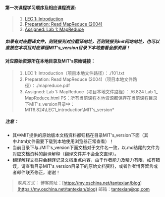 #### 第一次课程学习顺序及相应课程资源:
> 1. [LEC 1: Introduction](https://git.oschina.net/tantexian/MIT6.824/blob/dev/LEC1_introduction/101.md?dir=0&filepath=LEC1_introduction%2F101.md&oid=b0d1831741f38a5f100a721b7e3cd9a69d709822&sha=b78bf6a66ea41b865876cf6fe0f065602c5e4eb7)
> 2. [Preparation: Read MapReduce (2004)](http://nil.csail.mit.edu/6.824/2017/papers/mapreduce.pdf)
> 3. [Assigned: Lab 1: MapReduce](http://nil.csail.mit.edu/6.824/2017/labs/lab-1.html)


##### 如果有对应翻译文件，则链接到对应翻译地址，否则链接到mit网站地址，也可以直接在本项目对应课程MIT's_version目录下本地查看全部资源！


#### 对应原始资源所在本地目录及MIT's原始链接：
> 1. LEC 1: Introduction（项目本地文件路径）：./101.txt
> 2. Preparation: Read MapReduce (2004)（项目本地文件路径）：./mapreduce.pdf
> 3. Assigned: Lab 1: MapReduce（项目本地文件路径）：./6.824 Lab 1_ MapReduce.html
PS：所有当前课程本地资源都保存在当前课程目录下MIT's_version目录中：MIT6.824\LEC1_introduction\MIT's_version*

##### 注意：
* 其中MIT提供的原始版本文档资料都归档在目录MIT's_version下面（其中.html文件需要下载到本地使用浏览器正常查看）！
* 当前目录下与./MIT's_version下面文档对于文件名一致，以.md结尾的文件为对应文档资料的翻译解释（翻译文件并不会全文直译）。
* 翻译解释文档只会翻译记录文档重点内容，由于作者能力及精力有限，如有错误，请查看目录MIT's_version目录下的原始文档资料，或者作者博客留言或者邮件联系修正，谢谢！

>*联系方式：*
>博客网址：[https://my.oschina.net/tantexian/blog](https://my.oschina.net/tantexian/blog)
>邮箱：tantexian@qq.com